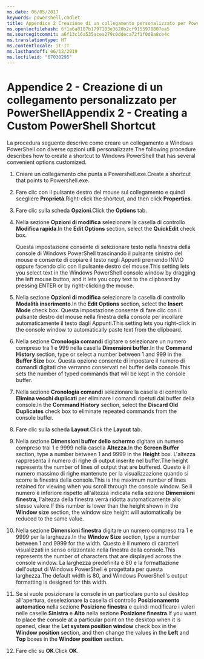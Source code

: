 ```yaml
---
ms.date: 06/05/2017
keywords: powershell,cmdlet
title: Appendice 2 Creazione di un collegamento personalizzato per PowerShell
ms.openlocfilehash: 6f1a6a8187b1797103e3620b2cf9155978807ea5
ms.sourcegitcommit: a6f13c16a535acea279c0ddeca72f1f0d8a8ce4c
ms.translationtype: HT
ms.contentlocale: it-IT
ms.lasthandoff: 06/12/2019
ms.locfileid: "67030295"
---
```

# <a name="appendix-2---creating-a-custom-powershell-shortcut"></a><span data-ttu-id="aaa8c-103">Appendice 2 - Creazione di un collegamento personalizzato per PowerShell</span><span class="sxs-lookup"><span data-stu-id="aaa8c-103">Appendix 2 - Creating a Custom PowerShell Shortcut</span></span>

<span data-ttu-id="aaa8c-104">La procedura seguente descrive come creare un collegamento a Windows PowerShell con diverse opzioni utili personalizzate.</span><span class="sxs-lookup"><span data-stu-id="aaa8c-104">The following procedure describes how to create a shortcut to Windows PowerShell that has several convenient options customized.</span></span>

1. <span data-ttu-id="aaa8c-105">Creare un collegamento che punta a Powershell.exe.</span><span class="sxs-lookup"><span data-stu-id="aaa8c-105">Create a shortcut that points to Powershell.exe.</span></span>

2. <span data-ttu-id="aaa8c-106">Fare clic con il pulsante destro del mouse sul collegamento e quindi scegliere **Proprietà**.</span><span class="sxs-lookup"><span data-stu-id="aaa8c-106">Right-click the shortcut, and then click **Properties**.</span></span>

3. <span data-ttu-id="aaa8c-107">Fare clic sulla scheda **Opzioni**.</span><span class="sxs-lookup"><span data-stu-id="aaa8c-107">Click the **Options** tab.</span></span>

4. <span data-ttu-id="aaa8c-108">Nella sezione **Opzioni di modifica** selezionare la casella di controllo **Modifica rapida**.</span><span class="sxs-lookup"><span data-stu-id="aaa8c-108">In the **Edit Options** section, select the **QuickEdit** check box.</span></span>

    <span data-ttu-id="aaa8c-109">Questa impostazione consente di selezionare testo nella finestra della console di Windows PowerShell trascinando il pulsante sinistro del mouse e consente di copiare il testo negli Appunti premendo INVIO oppure facendo clic con il pulsante destro del mouse.</span><span class="sxs-lookup"><span data-stu-id="aaa8c-109">This setting lets you select text in the Windows PowerShell console window by dragging the left mouse button, and it lets you copy text to the clipboard by pressing ENTER or by right-clicking the mouse.</span></span>

5. <span data-ttu-id="aaa8c-110">Nella sezione **Opzioni di modifica** selezionare la casella di controllo **Modalità inserimento**.</span><span class="sxs-lookup"><span data-stu-id="aaa8c-110">In the **Edit Options** section, select the **Insert Mode** check box.</span></span> <span data-ttu-id="aaa8c-111">Questa impostazione consente di fare clic con il pulsante destro del mouse nella finestra della console per incollare automaticamente il testo dagli Appunti.</span><span class="sxs-lookup"><span data-stu-id="aaa8c-111">This setting lets you right-click in the console window to automatically paste text from the clipboard.</span></span>

6. <span data-ttu-id="aaa8c-112">Nella sezione **Cronologia comandi** digitare o selezionare un numero compreso tra 1 e 999 nella casella **Dimensioni buffer**.</span><span class="sxs-lookup"><span data-stu-id="aaa8c-112">In the **Command History** section, type or select a number between 1 and 999 in the **Buffer Size** box.</span></span> <span data-ttu-id="aaa8c-113">Questa opzione consente di impostare il numero di comandi digitati che verranno conservati nel buffer della console.</span><span class="sxs-lookup"><span data-stu-id="aaa8c-113">This sets the number of typed commands that will be kept in the console buffer.</span></span>

7. <span data-ttu-id="aaa8c-114">Nella sezione **Cronologia comandi** selezionare la casella di controllo **Elimina vecchi duplicati** per eliminare i comandi ripetuti dal buffer della console.</span><span class="sxs-lookup"><span data-stu-id="aaa8c-114">In the **Command History** section, select the **Discard Old Duplicates** check box to eliminate repeated commands from the console buffer.</span></span>

8. <span data-ttu-id="aaa8c-115">Fare clic sulla scheda **Layout**.</span><span class="sxs-lookup"><span data-stu-id="aaa8c-115">Click the **Layout** tab.</span></span>

9. <span data-ttu-id="aaa8c-116">Nella sezione **Dimensioni buffer dello schermo** digitare un numero compreso trai 1 e 9999 nella casella **Altezza**.</span><span class="sxs-lookup"><span data-stu-id="aaa8c-116">In the **Screen Buffer** section, type a number between 1 and 9999 in the **Height** box.</span></span> <span data-ttu-id="aaa8c-117">L'altezza rappresenta il numero di righe di output inserite nel buffer.</span><span class="sxs-lookup"><span data-stu-id="aaa8c-117">The height represents the number of lines of output that are buffered.</span></span> <span data-ttu-id="aaa8c-118">Questo è il numero massimo di righe mantenute per la visualizzazione quando si scorre la finestra della console.</span><span class="sxs-lookup"><span data-stu-id="aaa8c-118">This is the maximum number of lines retained for viewing when you scroll through the console window.</span></span> <span data-ttu-id="aaa8c-119">Se il numero è inferiore rispetto all'altezza indicata nella sezione **Dimensioni finestra**, l'altezza della finestra verrà ridotta automaticamente allo stesso valore.</span><span class="sxs-lookup"><span data-stu-id="aaa8c-119">If this number is lower than the height shown in the **Window size** section, the window size height will automatically be reduced to the same value.</span></span>

10. <span data-ttu-id="aaa8c-120">Nella sezione **Dimensioni finestra** digitare un numero compreso tra 1 e 9999 per la larghezza.</span><span class="sxs-lookup"><span data-stu-id="aaa8c-120">In the **Window Size** section, type a number between 1 and 9999 for the width.</span></span> <span data-ttu-id="aaa8c-121">Questo è il numero di caratteri visualizzati in senso orizzontale nella finestra della console.</span><span class="sxs-lookup"><span data-stu-id="aaa8c-121">This represents the number of characters that are displayed across the console window.</span></span> <span data-ttu-id="aaa8c-122">La larghezza predefinita è 80 e la formattazione dell'output di Windows PowerShell è progettata per questa larghezza.</span><span class="sxs-lookup"><span data-stu-id="aaa8c-122">The default width is 80, and Windows PowerShell's output formatting is designed for this width.</span></span>

11. <span data-ttu-id="aaa8c-123">Se si vuole posizionare la console in un particolare punto sul desktop all'apertura, deselezionare la casella di controllo **Posizionamento automatico** nella sezione **Posizione finestra** e quindi modificare i valori nelle caselle **Sinistra** e **Alto** nella sezione **Posizione finestra**.</span><span class="sxs-lookup"><span data-stu-id="aaa8c-123">If you want to place the console at a particular point on the desktop when it is opened, clear the **Let system position window** check box in the **Window position** section, and then change the values in the **Left** and **Top** boxes in the **Window position** section.</span></span>

12. <span data-ttu-id="aaa8c-124">Fare clic su **OK**.</span><span class="sxs-lookup"><span data-stu-id="aaa8c-124">Click **OK**.</span></span>

